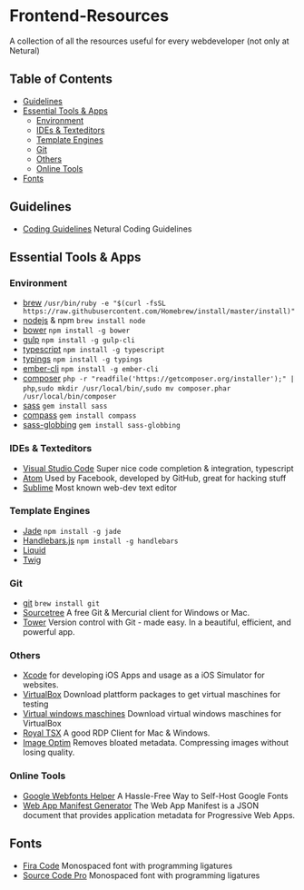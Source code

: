 # Frontend-Resources
A collection of all the resources useful for every webdeveloper (not only at Netural)

## Table of Contents
- [Guidelines](#guidelines)
- [Essential Tools & Apps](#essential-tools--apps)
  - [Environment](#environment)
  - [IDEs & Texteditors](#ides--texteditors)
  - [Template Engines](#template-engines)
  - [Git](#git)
  - [Others](#others)
  - [Online Tools](#online-tools)
- [Fonts](#fonts)

## Guidelines
- [Coding Guidelines](https://github.com/Netural/frontend-resources/tree/master/code-guidelines) Netural Coding Guidelines

## Essential Tools & Apps
### Environment
- [brew](http://brew.sh/) `/usr/bin/ruby -e "$(curl -fsSL https://raw.githubusercontent.com/Homebrew/install/master/install)"`
- [nodejs](https://nodejs.org) & npm `brew install node`
- [bower](http://bower.io/) `npm install -g bower`
- [gulp](http://gulpjs.com/) `npm install -g gulp-cli`
- [typescript](http://www.typescriptlang.org/) `npm install -g typescript`
- [typings](https://github.com/typings/typings) `npm install -g typings`
- [ember-cli](http://ember-cli.com/) `npm install -g ember-cli`
- [composer](https://getcomposer.org/download/) `php -r "readfile('https://getcomposer.org/installer');" | php`,`sudo mkdir /usr/local/bin/`,`sudo mv composer.phar /usr/local/bin/composer`
- [sass](http://sass-lang.com/) `gem install sass`
- [compass](http://compass-style.org/) `gem install compass`
- [sass-globbing](https://github.com/chriseppstein/sass-globbing) `gem install sass-globbing`

### IDEs & Texteditors
- [Visual Studio Code](http://code.visualstudio.com/) Super nice code completion & integration, typescript
- [Atom](https://atom.io/) Used by Facebook, developed by GitHub, great for hacking stuff
- [Sublime](http://www.sublimetext.com/3) Most known web-dev text editor

### Template Engines
- [Jade](https://jade-lang.com/) `npm install -g jade`
- [Handlebars.js](http://handlebarsjs.com/) `npm install -g handlebars`
- [Liquid](https://shopify.github.io/liquid/)
- [Twig](http://twig.sensiolabs.org/)

### Git
- [git](https://git-scm.com/) `brew install git`
- [Sourcetree](https://www.sourcetreeapp.com/) A free Git & Mercurial client for Windows or Mac.
- [Tower](https://www.git-tower.com/) Version control with Git - made easy. In a beautiful, efficient, and powerful app.

### Others
- [Xcode](https://developer.apple.com/xcode/download/) for developing iOS Apps and usage as a iOS Simulator for websites.
- [VirtualBox](https://www.virtualbox.org/wiki/Downloads) Download plattform packages to get virtual maschines for testing
- [Virtual windows maschines](https://developer.microsoft.com/en-us/microsoft-edge/tools/vms/) Download virtual windows maschines for VirtualBox
- [Royal TSX](https://www.royalapplications.com/ts/osx/download) A good RDP Client for Mac & Windows.
- [Image Optim](https://imageoptim.com/) Removes bloated metadata. Compressing images without losing quality.

### Online Tools
- [Google Webfonts Helper](https://google-webfonts-helper.herokuapp.com/fonts) A Hassle-Free Way to Self-Host Google Fonts
- [Web App Manifest Generator](https://app-manifest.firebaseapp.com/) The Web App Manifest is a JSON document that provides application metadata for Progressive Web Apps.

## Fonts
- [Fira Code](https://github.com/tonsky/FiraCode) Monospaced font with programming ligatures
- [Source Code Pro](https://fonts.google.com/specimen/Source+Code+Pro) Monospaced font with programming ligatures